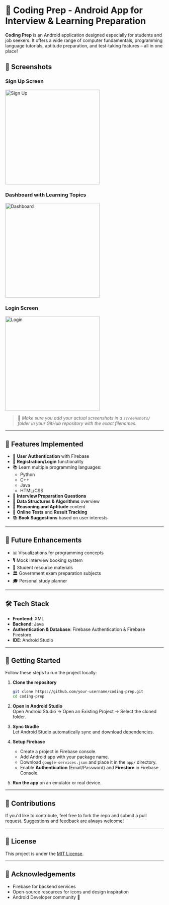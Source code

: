 
# 🚀 Coding Prep - Android App for Interview & Learning Preparation

**Coding Prep** is an Android application designed especially for students and job seekers. It offers a wide range of computer fundamentals, programming language tutorials, aptitude preparation, and test-taking features – all in one place!

## 📸 Screenshots

### Sign Up Screen
<img src="screenshots/signup.png" alt="Sign Up" width="300"/>

### Dashboard with Learning Topics
<img src="screenshots/dashboard.png" alt="Dashboard" width="300"/>

### Login Screen
<img src="screenshots/login.png" alt="Login" width="300"/>

> 📌 *Make sure you add your actual screenshots in a `screenshots/` folder in your GitHub repository with the exact filenames.*

---

## 📱 Features Implemented

- 🔐 **User Authentication** with Firebase
- 📝 **Registration/Login** functionality
- 📚 Learn multiple programming languages:
  - Python
  - C++
  - Java
  - HTML/CSS
- 📘 **Interview Preparation Questions**
- 🧠 **Data Structures & Algorithms** overview
- 📖 **Reasoning and Aptitude** content
- 🧪 **Online Tests** and **Result Tracking**
- 📚 **Book Suggestions** based on user interests

---

## 🔮 Future Enhancements

- 📊 Visualizations for programming concepts  
- 🎙️ Mock Interview booking system  
- 🧾 Student resource materials  
- 🏛️ Government exam preparation subjects  
- 🎓 Personal study planner  

---

## 🛠️ Tech Stack

- **Frontend**: XML  
- **Backend**: Java  
- **Authentication & Database**: Firebase Authentication & Firebase Firestore  
- **IDE**: Android Studio  

---

## 🚀 Getting Started

Follow these steps to run the project locally:

1. **Clone the repository**  
   ```bash
   git clone https://github.com/your-username/coding-prep.git
   cd coding-prep
   ```

2. **Open in Android Studio**  
   Open Android Studio → Open an Existing Project → Select the cloned folder.

3. **Sync Gradle**  
   Let Android Studio automatically sync and download dependencies.

4. **Setup Firebase**  
   - Create a project in Firebase console.
   - Add Android app with your package name.
   - Download `google-services.json` and place it in the `app/` directory.
   - Enable **Authentication** (Email/Password) and **Firestore** in Firebase Console.

5. **Run the app** on an emulator or real device.

---

## 🤝 Contributions

If you'd like to contribute, feel free to fork the repo and submit a pull request. Suggestions and feedback are always welcome!

---

## 📄 License

This project is under the [MIT License](LICENSE).

---

## 🙌 Acknowledgements

- Firebase for backend services  
- Open-source resources for icons and design inspiration  
- Android Developer community 💙
